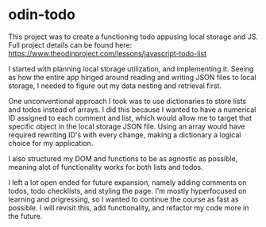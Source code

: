 # odin-todo

This project was to create a functioning todo appusing local storage and JS. 
Full project details can be found here: https://www.theodinproject.com/lessons/javascript-todo-list

I started with planning local storage utilization, and implementing it. Seeing as how the entire app hinged around reading and writing JSON files to local storage, I needed to figure out my data nesting and retrieval first.

One unconventional approach I took was to use dictionaries to store lists and todos instead of arrays. I did this because I wanted to have a numerical ID assigned to each comment and list, which would allow me to target that specific object in the local storage JSON file. Using an array would have required rewriting ID's with every change, making a dictionary a logical choice for my application.

I also structured my DOM and functions to be as agnostic as possible, meaning alot of functionality works for both lists and todos.

I left a lot open ended for future expansion, namely adding comments on todos, todo checklists, and styling the page. I'm mostly hyperfocused on learning and prigressing, so I wanted to continue the course as fast as possible. I will revisit this, add functionality, and refactor my code more in the future.